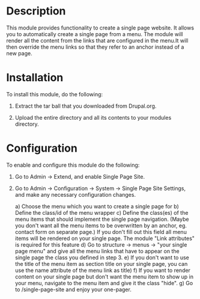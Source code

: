 # Description

This module provides functionality to create a single page website.
It allows you to automatically create a single page from a menu. 
The module will render all the content from the links 
that are configured in the menu.It will then override the menu links 
so that they refer to an anchor instead of a new page.

# Installation

To install this module, do the following:

1. Extract the tar ball that you downloaded from Drupal.org.

2. Upload the entire directory and all its contents to your modules directory.

# Configuration

To enable and configure this module do the following:

1. Go to Admin -> Extend, and enable Single Page Site.

2. Go to Admin -> Configuration -> System -> Single Page Site Settings, and make
   any necessary configuration changes. 
   
   a) Choose the menu which you want to create a single page for
   b) Define the class/id of the menu wrapper
   c) Define the class(es) of the menu items that should 
      implement the single page navigation.
      (Maybe you don't want all the menu items to be overwritten by an anchor, 
	    eg. contact form on separate page.)  If you don't fill out this field 
      all menu items will be rendered on your single page.
      The module "Link attributes" is required for this feature
   d) Go to structure -> menus -> "your single page menu" 
      and give all the menu links that have to appear on the single page 
      the class you defined in step 3.
   e) If you don't want to use the title of the menu item as section title
      on your single page, you can use the name attribute of the menu link as
      title) 
   f) If you want to render content on your single page but don't want 
      the menu item to show up in your menu, navigate to the menu item 
      and give it the class "hide".
   g) Go to /single-page-site and enjoy your one-pager.
